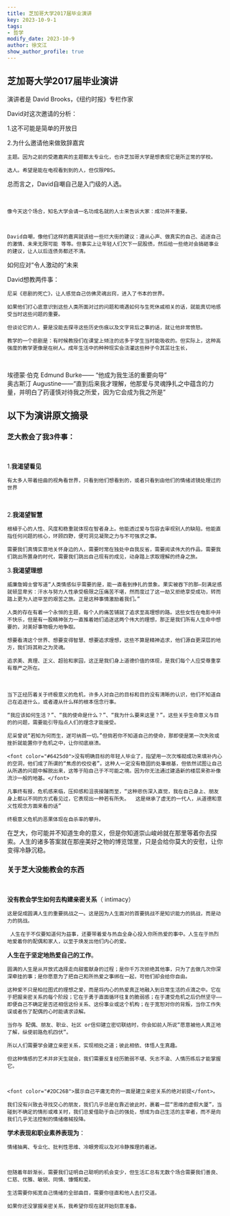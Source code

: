 ```yaml
---
title: 芝加哥大学2017届毕业演讲
key: 2023-10-9-1
tags: 
- 哲学
modify_date: 2023-10-9
author: 徐文江
show_author_profile: true
---
```




## 芝加哥大学2017届毕业演讲          



演讲者是 David Brooks，《纽约时报》专栏作家          

<!--more-->         

David对这次邀请的分析：         

1.这不可能是简单的开放日          

2.为什么邀请他来做致辞嘉宾             

	主题。因为之前的受邀嘉宾的主题都太专业化，也许芝加哥大学是想表现它是所正常的学校。           

	选人。希望是能在电视看到到的人，但仅限PBS。           



总而言之，David自嘲自己是入门级的人选。        

﻿        

	像今天这个场合，知名大学会请一名功成名就的人士来告诉大家：成功并不重要。          


           
	David自嘲，像他们这样的嘉宾就该给一些烂大街的建议：遵从心声、做真实的自己、追逐自己的激情、未来无限可能 等等。但事实上让年轻人们欠下一屁股债，然后给一些绝对会搞砸事业的建议，让人以后连债务都还不清。          



         


如何应对“令人激动的”未来        

David想教两件事：         


	尼采《悲剧的死亡》，让人感觉自己仿佛灵魂出窍，进入了书本的世界。         

	如果他们打心底意识到这些人类所面对过的问题和境遇如何与生死休戚相关的话，就能真切地感受当时这些问题的重要。         

	但谈论它的人，要是没能去探寻这些历史伤痕以及文字背后之事的话，就让他非常愤怒。     

	教学的一个悲剧是：有时候教授们在课堂上倾注的远多于学生当时能吸收的。但实际上，这种高强度的教学更像是在树人。成年生活中的种种现实会浇灌这些种子令其茁壮生长，      

         

﻿
﻿

埃德蒙·伯克 Edmund Burke—— “他成为我生活的重要向导”          
奥古斯汀 Augustine——“直到后来我才理解，他那爱与灵魂挣扎之中蕴含的力量，并明白了药谨慎对待我之所爱，因为它会成为我之所是”            




## 以下为演讲原文摘录        



### 芝大教会了我3件事：          

﻿

 1.**我渴望看见**             

	有太多人带着扭曲的视角看世界，只看到他们想看到的，或者只看到由他们的情绪滤镜处理过的世界          

﻿

2.**我渴望智慧**        

	根植于心的人性、风度和稳重就体现在智者身上。他能透过爱与包容去审视别人的缺陷，他能直指任何问题的核心，环顾四野，便可洞见凝聚之力与不可强求之事。          

	需要我们真情实意地关怀身边的人，需要时常在独处中自我反省，需要阅读伟大的作品，需要我们跳出所置身的时代，需要我们跳出自己现有的成见，动身踏上求取理解的终身之旅。      



3.**我渴望理想**          

	威廉詹姆士曾写道“人类情感似乎需要的是，能一直看到挣扎的景象。果实被吞下的那—刻满足感就顿显卑劣：汗水与努力人性承受极限之压痛苦不堪，然而度过了这一劫又拒绝享受成功，转而踏上更为人迹罕至的艰苦之旅。正是这种事情激励着我们。”         

	人类的存在有着一个永恒的主题，每个人的痛苦铺就了追求至高理想的路。这些女性在电影中并不快乐，但是有一股精神张力一直推着她们追逐这两个伟大的理想，那正是我们所有人生命中想要的，对美好事物极力地争取。        

	想要看清这个世界、想要变得智慧、想要追求理想，这些不算是精神追求，他们源自更深层的地方，我们将其称之为灵魂。       

	追求美、真理、正义、超验和家园，这正是我们身上道德价值的体现，是我们每个人应受尊重享有尊严之所在。       

﻿

	当下正经历着关于终极意义的危机，许多人对自己的目标和目的没有清晰的认识，他们不知道自己在追逐什么，或者遵从什么样的根本信念行事。          

	“我应该如何生活？”、“我的使命是什么？”、“我为什么要来这里？”。这些关乎生命意义与目的的问题，需要能引导指点人们的理念才能接受。         

	尼采曾说“若知为何而生，遂可纳首一切。”但倘若你不知道自己的使命，那即使是第一次失败或挫折就能置你于危机之中，让你彻底崩溃。           

	<font color="#6425d0">没有明确目标的年轻人毕业了，指望用一次次堆砌成功来填补内心的空洞，他们成了所谓的“焦虑的佼佼者”。这种人一定没有稳固的处事根基，但依然试图让自己从所遇的问题中解脱出来，这等于陷自己于不可能之境。因为你无法通过建造新的楼层来弥补像流沙一般的地基。</font>        

	凡事终有报，危机感来临，压抑感和沮丧接踵而至，“这种悲伤深入直觉，我在自己身上、朋友身上都以不同的方式看见过，它表现出一种若有所失。	这是继承了虚无的一代人，从道德和意义性观念方面来看的话”    

	终极意义危机的恶果体现在自杀率的攀升。        

在芝大，你可能并不知道生命的意义，但是你知道崇山峻岭就在那里等着你去探索。人生的诸多答案就在那座美好之物的博览馆里，只是会给你莫大的安慰，让你变得冷静沉稳。﻿            





### 关于芝大没能教会的东西

﻿

**没有教会学生如何去构建亲密关系**（ intimacy）         

	这是促成圆满人生的重要挑战之一。这是因为人生面对的首要挑战不是知识能力的挑战，而是动力的挑战。       

	 人生在于不仅要知道何为益事，还要带着爱与热血全身心投入你所热爱的事中。人生在于热烈地爱着你的配偶和家人，以至于焕发出他们内心的爱。       

**人生在于坚定地热爱自己的工作**。          

	圆满的人生是从开放式选择走向甜蜜献身的过程；是你千万次拒绝其他事，只为了去做几次你深深牵挂的事；是你愿意为了把自己和所热爱之事绑在一起，可他们却会给你自由。         

	这种爱不只是柏拉图式的理想之爱，而是将内心的热爱真正地融入到日常生活的点滴之中。它在于把握亲密关系的每个阶段；它在于勇于直面循环往复的脆弱感；在于遭受危机之后仍然坚守——即便自己不确定是否还相信这份关系、这份事业或这个机构；在于宽恕对你的背叛，当你工作失误或者伤了配偶的心时能请求谅解。     

	当你与 配偶、朋友、职业、社区 or信仰建立密切联结时，你会如前人所说“愿意被他人真正地了解，纵使前路危机四伏”。      

	所以人们需要学会建立亲密关系，实现相处之道；彼此相依、体悟人生真趣。      

	但这种情感的艺术并非天生就会，我们需要反复经历脆弱不堪、矢志不渝、人情历练后才能掌握它。     



	<font color="#2DC26B">展示自己平庸无奇的一面是建立亲密关系的绝对前提</font>。      

	我们没有兴致去寻找交心的朋友，我们几乎总是在靠近彼此时，裹着一层“思维的虚假大厦”，当碰到不确定的情形或难关时，我们总爱借助于自己的强处，想成为自己生活的主宰者，而不是向我们几乎无法控制的情绪缴械投降。           



**学术表现和职业素养表现为**：          

	情绪抽离、专业化、批判性思维、冷眼旁观以及对冷静推理的着迷。           



	但随着年龄渐长，需要我们证明自己聪明的机会变少，但生活汇总有无数个场合需要我们善良、仁慈、优雅、敏锐、同情、慷慨和爱。             

	生活需要你拓宽自己情绪的全部曲目，需要你径直和他人去打交道。           

	如果你还没掌握亲密关系，我希望你现在就开始刻意准备。             
